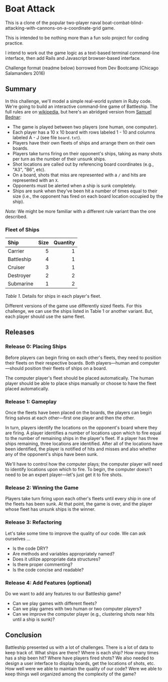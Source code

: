 # Boat Attack

This is a clone of the popular two-player naval boat-combat-blind-attacking-with-cannons-on-a-coordinate-grid game. 

This is intended to be nothing more than a fun solo project for coding practice. 

I intend to work out the game logic as a text-based terminal command-line interface, then add Rails and Javascript browser-based interface. 

Challenge format (readme below) borrowed from Dev Bootcamp (Chicago Salamanders 2016)


## Summary

In this challenge, we'll model a simple real-world system in Ruby code.  We're going to build an interactive command-line game of Battleship.  The full rules are on [wikipedia](http://en.wikipedia.org/wiki/Battleship_\(game\)), but here's an abridged version from [Samuel Bednar](http://en.wikipedia.org/wiki/File:Battleships_Paper_Game.svg):

- The game is played between two players (one human, one computer).
- Each player has a 10 x 10 board with rows labeled 1 - 10 and columns labeled A - J (see file `board.txt`).
- Players have their own fleets of ships and arrange them on their own boards.
- Players take turns firing on their opponent's ships, taking as many shots per turn as the number of their unsunk ships.
- Shot locations are called out by referencing board coordinates (e.g., "A3", "B6", etc).
- On a board, shots that miss are represented with a `/` and hits are represented with an `X`.
- Opponents must be alerted when a ship is sunk completely.
- Ships are sunk when they've been hit a number of times equal to their size (i.e., the opponent has fired on each board location occupied by the ship).

*Note:* We might be more familiar with a different rule variant than the one described.


### Fleet of Ships

| Ship       | Size | Quantity |
| :--------- | ----:| --------:|
| Carrier    | 5    | 1        |
| Battleship | 4    | 1        |
| Cruiser    | 3    | 1        |
| Destroyer  | 2    | 2        |
| Submarine  | 1    | 2        |

*Table 1*.  Details for ships in each player's fleet.

Different versions of the game use differently sized fleets.  For this challenge, we can use the ships listed in Table 1 or another variant.  But, each player should use the same fleet.


## Releases
### Release 0: Placing Ships
Before players can begin firing on each other's fleets, they need to position their fleets on their respective boards.  Both players—human and computer—should position their fleets of ships on a board.

The computer player's fleet should be placed automatically.  The human player should be able to place ships manually or choose to have the fleet placed automatically.


### Release 1:  Gameplay
Once the fleets have been placed on the boards, the players can begin firing salvos at each other—first one player and then the other.

In turn, players identify the locations on the opponent's board where they are firing.  A player identifies a number of locations upon which to fire equal to the number of remaining ships in the player's fleet.  If a player has three ships remaining, three locations are identified.  After all of the locations have been identified, the player is notified of hits and misses and also whether any of the opponent's ships have been sunk.

We'll have to control how the computer plays; the computer player will need to identify locations upon which to fire.  To begin, the computer doesn't need to be an expert player—let's just get it to fire shots.


### Release 2:  Winning the Game
Players take turn firing upon each other's fleets until every ship in one of the fleets has been sunk.  At that point, the game is over, and the player whose fleet has unsunk ships is the winner.


### Release 3:  Refactoring
Let's take some time to improve the quality of our code.  We can ask ourselves ...

- Is the code DRY?
- Are methods and variables appropriately named?
- Does it utilize appropriate data structures?
- Is there proper commenting?
- Is the code concise and readable?


### Release 4: Add Features (optional)
Do we want to add any features to our Battleship game?

- Can we play games with different fleets?
- Can we play games with two human or two computer players?
- Can we improve the computer player (e.g., clustering shots near hits until a ship is sunk)?


## Conclusion
Battleship presented us with a lot of challenges.  There is a lot of data to keep track of.  What ships are there?  Where is each ship?  How many times has a ship been hit?  Where have players fired shots?  We also needed to design a user interface to display boards, get the locations of shots, etc.  How well were we able to maintain the quality of our code?  Were we able to keep things well organized among the complexity of the game?
